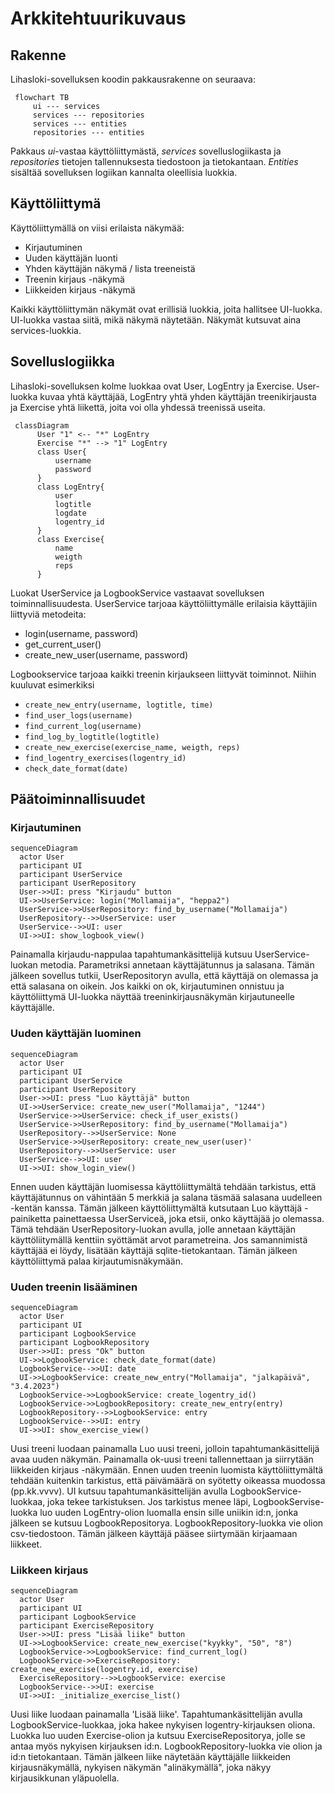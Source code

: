 # Arkkitehtuurikuvaus


## Rakenne

Lihasloki-sovelluksen koodin pakkausrakenne on seuraava:
```mermaid
 flowchart TB
     ui --- services
     services --- repositories
     services --- entities
     repositories --- entities
```

Pakkaus *ui*-vastaa käyttöliittymästä, *services* sovelluslogiikasta ja *repositories* tietojen tallennuksesta tiedostoon ja tietokantaan. *Entities* sisältää sovelluksen logiikan kannalta oleellisia luokkia.

## Käyttöliittymä

Käyttöliittymällä on viisi erilaista näkymää:
- Kirjautuminen
- Uuden käyttäjän luonti
- Yhden käyttäjän näkymä / lista treeneistä
- Treenin kirjaus -näkymä
- Liikkeiden kirjaus -näkymä

Kaikki käyttöliittymän näkymät ovat erillisiä luokkia, joita hallitsee UI-luokka. UI-luokka vastaa siitä, mikä näkymä näytetään. Näkymät kutsuvat aina services-luokkia.


## Sovelluslogiikka

Lihasloki-sovelluksen kolme luokkaa ovat User, LogEntry ja Exercise. User-luokka kuvaa yhtä käyttäjää, LogEntry yhtä yhden käyttäjän treenikirjausta ja Exercise yhtä liikettä, joita voi olla yhdessä treenissä useita.

```mermaid
 classDiagram
      User "1" <-- "*" LogEntry
      Exercise "*" --> "1" LogEntry
      class User{
          username
          password
      }
      class LogEntry{
          user
          logtitle
          logdate
          logentry_id
      }
      class Exercise{
          name
          weigth
          reps
      }
```

Luokat UserService ja LogbookService vastaavat sovelluksen toiminnallisuudesta. UserService tarjoaa käyttöliittymälle erilaisia käyttäjiin liittyviä metodeita:

- login(username, password)
- get_current_user()
- create_new_user(username, password)

Logbookservice tarjoaa kaikki treenin kirjaukseen liittyvät toiminnot. Niihin kuuluvat esimerkiksi
- `create_new_entry(username, logtitle, time)`
- `find_user_logs(username)`
- `find_current_log(username)`
- `find_log_by_logtitle(logtitle)`
- `create_new_exercise(exercise_name, weigth, reps)`
- `find_logentry_exercises(logentry_id)`
- `check_date_format(date)`


## Päätoiminnallisuudet

### Kirjautuminen

```mermaid
sequenceDiagram
  actor User
  participant UI
  participant UserService
  participant UserRepository
  User->>UI: press "Kirjaudu" button
  UI->>UserService: login("Mollamaija", "heppa2")
  UserService->>UserRepository: find_by_username("Mollamaija")
  UserRepository-->>UserService: user
  UserService-->>UI: user
  UI->>UI: show_logbook_view()
```
Painamalla kirjaudu-nappulaa tapahtumankäsittelijä kutsuu UserService-luokan metodia. Parametriksi annetaan käyttäjätunnus ja salasana. Tämän jälkeen sovellus tutkii, UserRepositoryn avulla, että käyttäjä on olemassa ja että salasana on oikein. Jos kaikki on ok, kirjautuminen onnistuu ja käyttöliittymä UI-luokka näyttää treeninkirjausnäkymän kirjautuneelle käyttäjälle.

### Uuden käyttäjän luominen

```mermaid
sequenceDiagram
  actor User
  participant UI
  participant UserService
  participant UserRepository
  User->>UI: press "Luo käyttäjä" button
  UI->>UserService: create_new_user("Mollamaija", "1244")
  UserService->>UserService: check_if_user_exists()
  UserService->>UserRepository: find_by_username("Mollamaija")
  UserRepository-->>UserService: None
  UserService->>UserRepository: create_new_user(user)'
  UserRepository-->>UserService: user
  UserService-->>UI: user
  UI->>UI: show_login_view()
 ```
Ennen uuden käyttäjän luomisessa käyttöliittymältä tehdään tarkistus, että käyttäjätunnus on vähintään 5 merkkiä ja salana täsmää salasana uudelleen -kentän kanssa. Tämän jälkeen käyttöliittymältä kutsutaan Luo käyttäjä -painiketta painettaessa UserServiceä, joka etsii, onko käyttäjää jo olemassa. Tämä tehdään UserRepository-luokan avulla, jolle annetaan käyttäjän käyttöliitymällä kenttiin syöttämät arvot parametreina. Jos samannimistä käyttäjää ei löydy, lisätään käyttäjä sqlite-tietokantaan. Tämän jälkeen käyttöliittymä palaa kirjautumisnäkymään. 

 
 ### Uuden treenin lisääminen

```mermaid
sequenceDiagram
  actor User
  participant UI
  participant LogbookService
  participant LogbookRepository
  User->>UI: press "Ok" button
  UI->>LogbookService: check_date_format(date)
  LogbookService-->>UI: date
  UI->>LogbookService: create_new_entry("Mollamaija", "jalkapäivä", "3.4.2023")
  LogbookService->>LogbookService: create_logentry_id()
  LogbookService->>LogbookRepository: create_new_entry(entry)
  LogbookRepository-->>LogbookService: entry
  LogbookService-->>UI: entry
  UI->>UI: show_exercise_view()
 ```
 
Uusi treeni luodaan painamalla Luo uusi treeni, jolloin tapahtumankäsittelijä avaa uuden näkymän. Painamalla ok-uusi treeni tallennettaan ja siirrytään liikkeiden kirjaus -näkymään. Ennen uuden treenin luomista käyttöliittymältä tehdään kuitenkin tarkistus, että päivämäärä on syötetty oikeassa muodossa (pp.kk.vvvv). UI kutsuu tapahtumankäsittelijän avulla LogbookService-luokkaa, joka tekee tarkistuksen. Jos tarkistus menee läpi,  LogbookServise-luokka luo uuden LogEntry-olion luomalla ensin sille uniikin id:n, jonka jälkeen se kutsuu LogbookRepositorya. LogbookRepository-luokka vie olion csv-tiedostoon. Tämän jälkeen käyttäjä pääsee siirtymään kirjaamaan liikkeet.

### Liikkeen kirjaus

```mermaid
sequenceDiagram
  actor User
  participant UI
  participant LogbookService
  participant ExerciseRepository
  User->>UI: press "Lisää liike" button
  UI->>LogbookService: create_new_exercise("kyykky", "50", "8")
  LogbookService->>LogbookService: find_current_log()
  LogbookService->>ExerciseRepository: create_new_exercise(logentry.id, exercise)
  ExerciseRepository-->>LogbookService: exercise
  LogbookService-->>UI: exercise
  UI->>UI: _initialize_exercise_list()
 ```


Uusi liike luodaan painamalla 'Lisää liike'. Tapahtumankäsittelijän avulla LogbookService-luokkaa, joka hakee nykyisen logentry-kirjauksen oliona. Luokka luo uuden Exercise-olion ja kutsuu ExerciseRepositorya, jolle se antaa myös nykyisen kirjauksen id:n. LogbookRepository-luokka vie olion ja id:n tietokantaan. Tämän jälkeen liike näytetään käyttäjälle liikkeiden kirjausnäkymällä, nykyisen näkymän "alinäkymällä", joka näkyy kirjausikkunan yläpuolella. 
